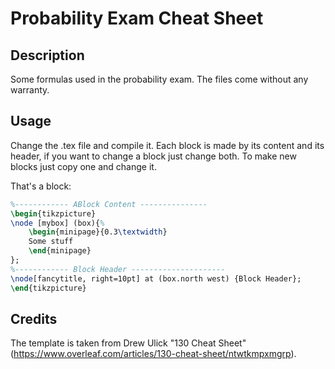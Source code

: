 # Probability Exam Cheat Sheet

## Description
Some formulas used in the probability exam.
The files come without any warranty.

## Usage
Change the .tex file and compile it.
Each block is made by its content and its header, if you want to change a block just change both.
To make new blocks just copy one and change it.

That's a block:
```latex
%------------ ABlock Content ---------------
\begin{tikzpicture}
\node [mybox] (box){%
    \begin{minipage}{0.3\textwidth}
    Some stuff
    \end{minipage}
};
%------------ Block Header ---------------------
\node[fancytitle, right=10pt] at (box.north west) {Block Header};
\end{tikzpicture}
```

## Credits
The template is taken from Drew Ulick "130 Cheat Sheet" (https://www.overleaf.com/articles/130-cheat-sheet/ntwtkmpxmgrp).
